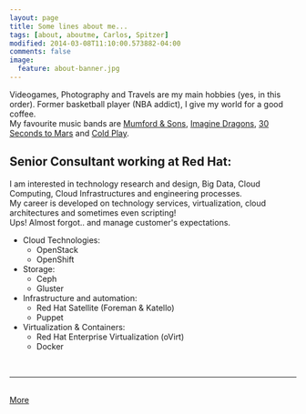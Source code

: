 ```yaml
---
layout: page
title: Some lines about me...
tags: [about, aboutme, Carlos, Spitzer]
modified: 2014-03-08T11:10:00.573882-04:00
comments: false
image:
  feature: about-banner.jpg
---
```


Videogames, Photography and Travels are my main hobbies (yes, in this order). Former basketball player (NBA addict), I give my world for a good coffee.  
My favourite music bands are <a href="http://www.mumfordandsons.com/" target="_blank">Mumford & Sons</a>, <a href="http://www.imaginedragonsmusic.com/" target="_blank">Imagine Dragons</a>, <a href="http://www.thirtysecondstomars.com/" target="_blank">30 Seconds to Mars</a> and <a href="http://www.coldplay.com/" target="_blank">Cold Play</a>.

## Senior Consultant working at Red Hat:

I am interested in technology research and design, Big Data, Cloud Computing, Cloud Infrastructures and engineering processes.  
My career is developed on technology services, virtualization, cloud architectures and sometimes even scripting!  
Ups! Almost forgot.. and manage customer's expectations.

* Cloud Technologies:
    * OpenStack
    * OpenShift
* Storage:
    * Ceph
    * Gluster
* Infrastructure and automation:
    * Red Hat Satellite (Foreman & Katello)
    * Puppet
* Virtualization & Containers:
    * Red Hat Enterprise Virtualization (oVirt)
    * Docker

<BR>

---

<BR>
<a markdown="0" href="http://es.linkedin.com/in/carlosspitzerlopez/en" class="btn" target="_blank">More</a>
